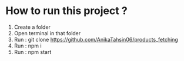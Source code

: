 # How to run this project ?

1) Create a folder
2) Open terminal in that folder
3) Run : git clone https://github.com/AnikaTahsin06/products_fetching
4) Run : npm i
5) Run : npm start
